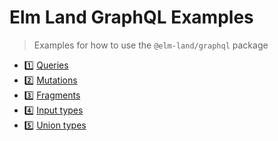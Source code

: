 # Elm Land GraphQL Examples
> Examples for how to use the `@elm-land/graphql` package

- 1️⃣ [Queries](./01-queries/)
- 2️⃣ [Mutations](./02-mutations/)
- 3️⃣ [Fragments](./03-fragments/)
- 4️⃣ [Input types](./04-input-types/)
- 5️⃣ [Union types](./05-union-types/)